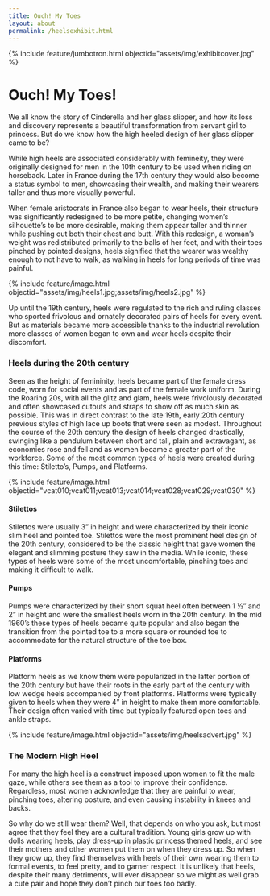 ```yaml
---
title: Ouch! My Toes
layout: about
permalink: /heelsexhibit.html
---
```

{% include feature/jumbotron.html objectid="assets/img/exhibitcover.jpg" %}

# Ouch! My Toes!
We all know the story of Cinderella and her glass slipper, and how its loss and discovery represents a beautiful transformation from servant girl to princess. But do we know how the high heeled design of her glass slipper came to be?

While high heels are associated considerably with femineity, they were originally designed for men in the 10th century to be used when riding on horseback. Later in France during the 17th century they would also become a status symbol to men, showcasing their wealth, and making their wearers taller and thus more visually powerful.

When female aristocrats in France also began to wear heels, their structure was significantly redesigned to be more petite, changing women’s silhouette’s to be more desirable, making them appear taller and thinner while pushing out both their chest and butt. With this redesign, a woman’s weight was redistributed primarily to the balls of her feet, and with their toes pinched by pointed designs, heels signified that the wearer was wealthy enough to not have to walk, as walking in heels for long periods of time was painful.

{% include feature/image.html objectid="assets/img/heels1.jpg;assets/img/heels2.jpg" %}

Up until the 19th century, heels were regulated to the rich and ruling classes who sported frivolous and ornately decorated pairs of heels for every event. But as materials became more accessible thanks to the industrial revolution more classes of women began to own and wear heels despite their discomfort.

### Heels during the 20th century
Seen as the height of femininity, heels became part of the female dress code, worn for social events and as part of the female work uniform. During the Roaring 20s, with all the glitz and glam, heels were frivolously decorated and often showcased cutouts and straps to show off as much skin as possible. This was in direct contrast to the late 19th, early 20th century previous styles of high lace up boots that were seen as modest. Throughout the course of the 20th century the design of heels changed drastically, swinging like a pendulum between short and tall, plain and extravagant, as economies rose and fell and as women became a greater part of the workforce. Some of the most common types of heels were created during this time: Stiletto’s, Pumps, and Platforms.

{% include feature/image.html objectid="vcat010;vcat011;vcat013;vcat014;vcat028;vcat029;vcat030" %}

#### Stilettos
Stilettos were usually 3” in height and were characterized by their iconic slim heel and pointed toe. Stilettos were the most prominent heel design of the 20th century, considered to be the classic height that gave women the elegant and slimming posture they saw in the media. While iconic, these types of heels were some of the most uncomfortable, pinching toes and making it difficult to walk.
#### Pumps
Pumps were characterized by their short squat heel often between 1 ½” and 2” in height and were the smallest heels worn in the 20th century. In the mid 1960’s these types of heels became quite popular and also began the transition from the pointed toe to a more square or rounded toe to accommodate for the natural structure of the toe box.
#### Platforms
Platform heels as we know them were popularized in the latter portion of the 20th century but have their roots in the early part of the century with low wedge heels accompanied by front platforms. Platforms were typically given to heels when they were 4” in height to make them more comfortable. Their design often varied with time but typically featured open toes and ankle straps.

{% include feature/image.html objectid="assets/img/heelsadvert.jpg" %}

### The Modern High Heel
For many the high heel is a construct imposed upon women to fit the male gaze, while others see them as a tool to improve their confidence. Regardless, most women acknowledge that they are painful to wear, pinching toes, altering posture, and even causing instability in knees and backs.

So why do we still wear them? Well, that depends on who you ask, but most agree that they feel they are a cultural tradition. Young girls grow up with dolls wearing heels, play dress-up in plastic princess themed heels, and see their mothers and other women put them on when they dress up. So when they grow up, they find themselves with heels of their own wearing them to formal events, to feel pretty, and to garner respect. It is unlikely that heels, despite their many detriments, will ever disappear so we might as well grab a cute pair and hope they don’t pinch our toes too badly. 

